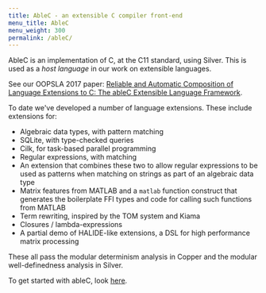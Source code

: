 ```yaml
---
title: AbleC - an extensible C compiler front-end
menu_title: AbleC
menu_weight: 300
permalink: /ableC/
---
```


AbleC is an implementation of C, at the C11 standard, using Silver.
This is used as a *host language* in our work on extensible languages.

See our OOPSLA 2017 paper: [Reliable and Automatic Composition of Language Extensions to C: The ableC Extensible Language Framework](http://www-users.cs.umn.edu/~evw/pubs/kaminski17oopsla/index.html).

To date we've developed a number of language extensions.
These include extensions for:

* Algebraic data types, with pattern matching
* SQLite, with type-checked queries
* Cilk, for task-based parallel programming
* Regular expressions, with matching
* An extension that combines these two to allow regular expressions to be used as patterns when matching on strings as part of an algebraic data type
* Matrix features from MATLAB and a `matlab` function construct that generates the boilerplate FFI types and code for calling such functions from MATLAB
* Term rewriting, inspired by the TOM system and Kiama
* Closures / lambda-expressions
* A partial demo of HALIDE-like extensions, a DSL for high performance matrix processing

These all pass the modular determinism analysis in Copper and the modular well-definedness analysis in Silver.

To get started with ableC, look [here](/ableC/getting-started/).

